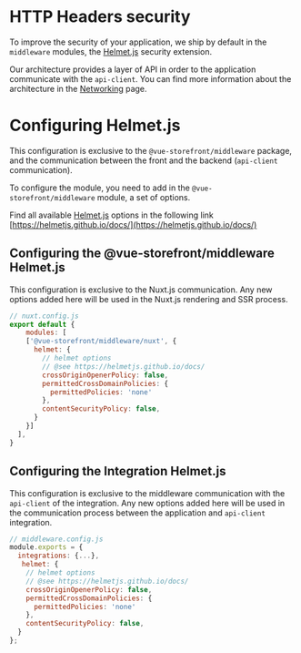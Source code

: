# HTTP Headers security

To improve the security of your application, we ship by default in the `middleware` modules, the [Helmet.js](https://helmetjs.github.io/) security extension.

Our architecture provides a layer of API in order to the application communicate with the `api-client`. You can find more information about the architecture in the [Networking](/architecture/networking.html) page.

# Configuring Helmet.js

This configuration is exclusive to the `@vue-storefront/middleware` package, and the communication between the front and the backend (`api-client` communication).

To configure the module, you need to add in the `@vue-storefront/middleware` module, a set of options.

Find all available [Helmet.js](https://helmetjs.github.io/) options in the following link [https://helmetjs.github.io/docs/](https://helmetjs.github.io/docs/)

## Configuring the @vue-storefront/middleware Helmet.js

This configuration is exclusive to the Nuxt.js communication. Any new options added here will be used in the Nuxt.js rendering and SSR process.

```javascript
// nuxt.config.js
export default {
    modules: [
    ['@vue-storefront/middleware/nuxt', {
      helmet: {
        // helmet options
        // @see https://helmetjs.github.io/docs/
        crossOriginOpenerPolicy: false,
        permittedCrossDomainPolicies: {
          permittedPolicies: 'none'
        },
        contentSecurityPolicy: false,
      }
    }]
  ],
}
```

## Configuring the Integration Helmet.js

This configuration is exclusive to the middleware communication with the `api-client` of the integration. Any new options added here will be used in the communication process between the application and `api-client` integration.

```javascript
// middleware.config.js
module.exports = {
  integrations: {...},
   helmet: {
    // helmet options
    // @see https://helmetjs.github.io/docs/
    crossOriginOpenerPolicy: false,
    permittedCrossDomainPolicies: {
      permittedPolicies: 'none'
    },
    contentSecurityPolicy: false,
  }
};
```
